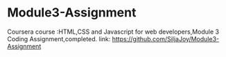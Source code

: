 # Module3-Assignment
Coursera course :HTML,CSS and Javascript for web developers,Module 3 Coding Assignment,completed.
link:
https://github.com/SiljaJoy/Module3-Assignment
